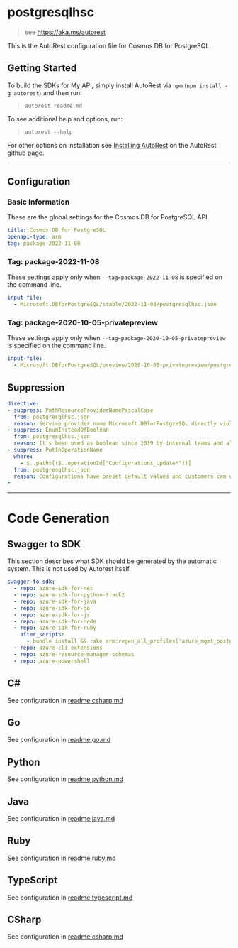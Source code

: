 # postgresqlhsc

> see https://aka.ms/autorest

This is the AutoRest configuration file for Cosmos DB for PostgreSQL.

## Getting Started

To build the SDKs for My API, simply install AutoRest via `npm` (`npm install -g autorest`) and then run:

> `autorest readme.md`

To see additional help and options, run:

> `autorest --help`

For other options on installation see [Installing AutoRest](https://aka.ms/autorest/install) on the AutoRest github page.

---

## Configuration

### Basic Information

These are the global settings for the Cosmos DB for PostgreSQL API.

``` yaml
title: Cosmos DB for PostgreSQL
openapi-type: arm
tag: package-2022-11-08
```


### Tag: package-2022-11-08

These settings apply only when `--tag=package-2022-11-08` is specified on the command line.

```yaml $(tag) == 'package-2022-11-08'
input-file:
  - Microsoft.DBforPostgreSQL/stable/2022-11-08/postgresqlhsc.json
```

### Tag: package-2020-10-05-privatepreview

These settings apply only when `--tag=package-2020-10-05-privatepreview` is specified on the command line.

```yaml $(tag) == 'package-2020-10-05-privatepreview'
input-file:
  - Microsoft.DBforPostgreSQL/preview/2020-10-05-privatepreview/postgresqlhsc.json
```

## Suppression
``` yaml
directive:
- suppress: PathResourceProviderNamePascalCase
  from: postgresqlhsc.json
  reason: Service provider name Microsoft.DBforPostgreSQL directly violates this rule.
- suppress: EnumInsteadOfBoolean
  from: postgresqlhsc.json
  reason: It's been used as boolean since 2019 by internal teams and also private preview customers like Azure Portal and we have no plans to use any values other than true/false.
- suppress: PutInOperationName
  where:
    - $..paths[($..operationId["Configurations_Update*"])]
  from: postgresqlhsc.json
  reason: Configurations have preset default values and customers can only update them, they can't create. So we don't need "Create" in operation id. 
- 
```

---

# Code Generation

## Swagger to SDK

This section describes what SDK should be generated by the automatic system.
This is not used by Autorest itself.

``` yaml $(swagger-to-sdk)
swagger-to-sdk:
  - repo: azure-sdk-for-net
  - repo: azure-sdk-for-python-track2
  - repo: azure-sdk-for-java
  - repo: azure-sdk-for-go
  - repo: azure-sdk-for-js
  - repo: azure-sdk-for-node
  - repo: azure-sdk-for-ruby
    after_scripts:
      - bundle install && rake arm:regen_all_profiles['azure_mgmt_postgresqlhsc']
  - repo: azure-cli-extensions
  - repo: azure-resource-manager-schemas
  - repo: azure-powershell
```

## C#

See configuration in [readme.csharp.md](./readme.csharp.md)

## Go

See configuration in [readme.go.md](./readme.go.md)

## Python

See configuration in [readme.python.md](./readme.python.md)

## Java

See configuration in [readme.java.md](./readme.java.md)

## Ruby

See configuration in [readme.ruby.md](./readme.ruby.md)

## TypeScript

See configuration in [readme.typescript.md](./readme.typescript.md)

## CSharp

See configuration in [readme.csharp.md](./readme.csharp.md)

